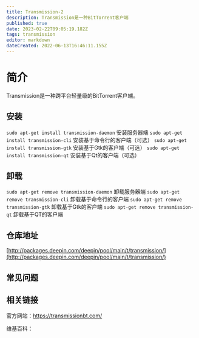 ```yaml
---
title: Transmission-2
description: Transmission是一种BitTorrent客户端
published: true
date: 2023-02-22T09:05:19.182Z
tags: transmission
editor: markdown
dateCreated: 2022-06-13T16:46:11.155Z
---
```


# 简介


Transmission是一种跨平台轻量级的BitTorrent客户端。

## 安装
`sudo apt-get install transmission-daemon`	安装服务器端
`sudo apt-get install transmission-cli`			安装基于命令行的客户端（可选）
`sudo apt-get install transmission-gtk`			安装基于Gtk的客户端（可选）
`sudo apt-get install transmission-qt`			安装基于Qt的客户端（可选）

## 卸载
`sudo apt-get remove transmission-daemon`		卸载服务器端
`sudo apt-get remove transmission-cli`			卸载基于命令行的客户端
`sudo apt-get remove transmission-gtk`			卸载基于Gtk的客户端
`sudo apt-get remove transmission-qt`				卸载基于QT的客户端				

## 仓库地址

[http://packages.deepin.com/deepin/pool/main/t/transmission/](http://packages.deepin.com/deepin/pool/main/t/transmission/)

## 常见问题

## 相关链接
官方网站：https://transmissionbt.com/

维基百科：